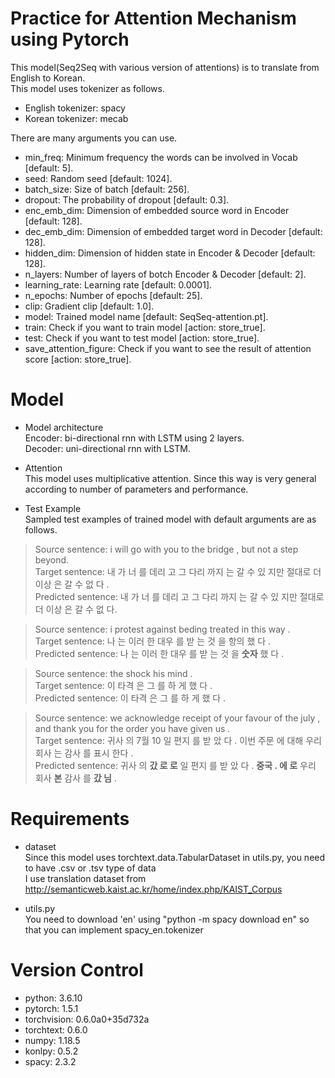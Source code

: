 Practice for Attention Mechanism using Pytorch
==============================================

This model(Seq2Seq with various version of attentions) is to translate from English to Korean.  
This model uses tokenizer as follows.
* English tokenizer: spacy
* Korean tokenizer: mecab  
  
There are many arguments you can use.
* min_freq: Minimum frequency the words can be involved in Vocab [default: 5].
* seed: Random seed [default: 1024].
* batch_size: Size of batch [default: 256].
* dropout: The probability of dropout [default: 0.3].
* enc_emb_dim: Dimension of embedded source word in Encoder [default: 128].
* dec_emb_dim: Dimension of embedded target word in Decoder [default: 128].
* hidden_dim: Dimension of hidden state in Encoder & Decoder [default: 128].
* n_layers: Number of layers of botch Encoder & Decoder [default: 2].
* learning_rate: Learning rate [default: 0.0001].
* n_epochs: Number of epochs [default: 25].
* clip: Gradient clip [default: 1.0].
* model: Trained model name [default: SeqSeq-attention.pt].
* train: Check if you want to train model [action: store_true].
* test: Check if you want to test model [action: store_true].
* save_attention_figure: Check if you want to see the result of attention score [action: store_true].

Model
=============================================
  
* Model architecture  
Encoder: bi-directional rnn with LSTM using 2 layers.  
Decoder: uni-directional rnn with LSTM.  
  
* Attention  
This model uses multiplicative attention. Since this way is very general according to number of parameters and performance.  
  
* Test Example  
Sampled test examples of trained model with default arguments are as follows.  
  
> Source sentence: i will go with you to the bridge , but not a step beyond.  
> Target sentence: 내 가 너 를 데리 고 그 다리 까지 는 갈 수 있 지만 절대로 더 이상 은 갈 수 없 다 .  
> Predicted sentence: 내 가 너 를 데리 고 그 다리 까지 는 갈 수 있 지만 절대로 더 이상 은 갈 수 없 다.  
  
> Source sentence: i protest against beding treated in this way .  
> Target sentence: 나 는 이러 한 대우 를 받 는 것 을 항의 했 다 .  
> Predicted sentence: 나 는 이러 한 대우 를 받 는 것 을 **숫자** 했 다 .  
  
> Source sentence: the shock <unk> his mind .  
> Target sentence: 이 타격 은 그 를 <unk> 하 게 했 다 .  
> Predicted sentence: 이 타격 은 그 를 <unk> 하 게 했 다 .  
  
> Source sentence: we acknowledge receipt of your favour of the <unk> july , and thank you for the order you have given us .  
> Target sentence: 귀사 의 7월 10 일 편지 를 받 았 다 . 이번 주문 에 대해 우리 회사 는 감사 를 표시 한다 .  
> Predicted sentence: 귀사 의 **갔 로 로** 일 편지 를 받 았 다 . **중국 . 에 로** 우리 회사 **본** 감사 를 **갔 님** .

  
Requirements
=============================================
* dataset  
Since this model uses torchtext.data.TabularDataset in utils.py, you need to have .csv or .tsv type of data  
I use translation dataset from http://semanticweb.kaist.ac.kr/home/index.php/KAIST_Corpus  

* utils.py  
You need to download 'en' using "python -m spacy download en" so that you can implement spacy_en.tokenizer  
  
Version Control
=============================================

* python: 3.6.10
* pytorch: 1.5.1
* torchvision: 0.6.0a0+35d732a
* torchtext: 0.6.0
* numpy: 1.18.5
* konlpy: 0.5.2
* spacy: 2.3.2
